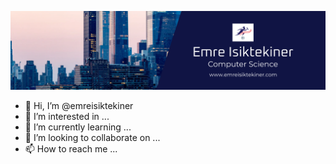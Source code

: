 ![alt text](https://github.com/emreisiktekiner/emreisiktekiner/blob/main/Cover.png?raw=true)


- 👋 Hi, I’m @emreisiktekiner
- 👀 I’m interested in ...
- 🌱 I’m currently learning ...
- 💞️ I’m looking to collaborate on ...
- 📫 How to reach me ...

<!---
emreisiktekiner/emreisiktekiner is a ✨ special ✨ repository because its `README.md` (this file) appears on your GitHub profile.
You can click the Preview link to take a look at your changes.
--->

